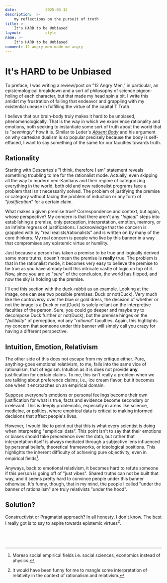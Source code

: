 ```yaml
---
date:             2025-03-12
description:  >-
    my reflections on the pursuit of truth
title: >-
    It's HARD to be Unbiased
layout:           style
name: >-
    It's HARD to be Unbiased
comment: 12 angry men made me angry
---
```


# It's HARD to be Unbiased

To preface, I was writing a review/post on "12 Angry Men," in particular, an epistemological breakdown and a sort of philosophy of science pigeon-holing of each character, but that made my head spin a bit. I write this amidst my frustration of failing that endeavor and grappling with my existential unease in fulfilling the virtue of the capital T Truth.

I believe that our brain-body truly makes it hard to be unbiased, phenomenologically. That is the way in which we experience rationality and emotions, both seeking to instantiate some sort of truth about the world that is "*seemingly*" how it is. Similar to Leder's [_Absent Body_](https://blog.yougao.dev/books/absent-body/) and his argument on why cartesian dualism is so popular precisely because the body is self-effaced, I want to say something of the same for our faculties towards truth.

## Rationality

Starting with Descartes's "I think, therefore I am" statement reveals something troubling to me for the rationalist mode. Actually, even skipping all the way to modern neo-Kantians and their regime of categorizing everything in the world, both old and new rationalist programs face a problem that isn't necessarily solved. The problem of justifying the premise or category without facing the problem of induction or any form of "*justification*" for a certain claim.

What makes a given premise true? Correspondence and context, but again, whose perspective? My concern is that there aren't any "*logical*" steps into establishing a premise, only perception, interpretation, emotion, memory, or an infinite regress of justifications. I acknowledge that the concern is grappled with by "real realists/rationalists" and is written on by many of the core thinkers. My real concern is people who live by this banner in a way that compromises any epistemic virtue or humility.

Just because a person has taken a premise to be true and logically derived some more truths, doesn't mean the premise is **really** true. The problem is that in the rationalist mode, it becomes very easy to believe the premise to be true as you have already built this intricate castle of logic on top of it. Now, since you are so "*sure*" of the conclusion, the world has flipped, and now the sky is holding up the premise.

I'll end this section with the duck-rabbit as an example. Looking at the image, one can see two possible premises: Duck or not(Duck). Very much like the controversy over the blue or gold dress, the decision of whether or not the image is a Duck or not(Duck) is solely reliant on the interpretive faculties of the person. Sure, you could go deeper and maybe try to decompose Duck further or not(Duck), but the premise hinges on the "*fallibility*" of perception, not any "*rational*" faculties. Again, this highlights my concern that someone under this banner will simply call you crazy for having a different perspective.

## Intuition, Emotion, Relativism

The other side of this does not escape from my critique either. Pure, anything-goes emotional relativism, to me, falls into the same vice of rationalism, that of egoism. Intuition as it is does not provide **any** justification for certain claims. To me, this isn't really a problem when we are talking about preference claims, i.e., ice cream flavor, but it becomes one when it encroaches on an empirical domain.

Suppose everyone's emotions or personal feelings become their own justification for what is true, facts and evidence become secondary or irrelevant. This is deeply problematic, especially in areas like science, medicine, or politics, where empirical data is critical to making informed decisions that affect people's lives.

However, I would like to point out that this is what every scientist is doing when interpreting "empirical data". This point isn't to say that their emotions or biases should take precedence over the data, but rather that interpretation itself is always mediated through a subjective lens influenced by personal beliefs, theoretical frameworks, or ideological positions. This highlights the inherent difficulty of achieving pure objectivity, even in empirical fields[^1].

Anyways, back to emotional relativism, it becomes hard to refute someone if this person is going off of "just vibes". Shared truths can not be built that way, and it seems pretty hard to convince people under this banner otherwise. It's funny, though, that in my mind, the people I called "under the banner of rationalism" are truly relativists "under the hood".

## Solution?

Constructivist or Pragmatist approach? In all honesty, I don't know. The best I really got is to say to aspire towards epistemic virtues[^2].

## <br/>

[^1]: Moreso social empirical fields i.e. social sciences, economics instead of physics.

[^2]: It would have been funny for me to mangle some interpretation of relativity in the context of rationalism and relativism.
